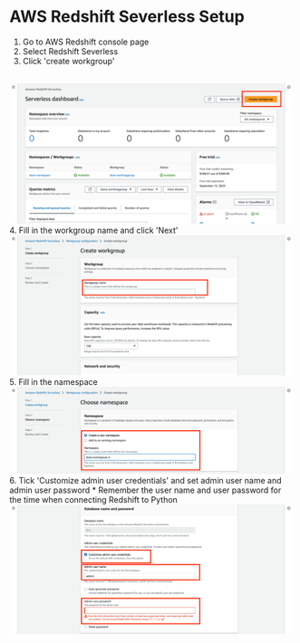 # AWS Redshift Severless Setup

1. Go to AWS Redshift console page
2. Select Redshift Severless
3. Click 'create workgroup'
<br>
<img src = aws_redshift_serverless_create_workgroup.png width = 500></img>
4. Fill in the workgroup name and click 'Next'
<br>
<img src = aws_redshift_serverless_workgroup_name.png width = 500></img>
5. Fill in the namespace
<br>
<img src = aws_redshift_serverless_namespace_name.png width = 500></img>
6. Tick 'Customize admin user credentials' and set admin user name and admin user password
* Remember the user name and user password for the time when connecting Redshift to Python
<br>
<img src = aws_redshift_serverless_db_pwd.png width = 500></img>
